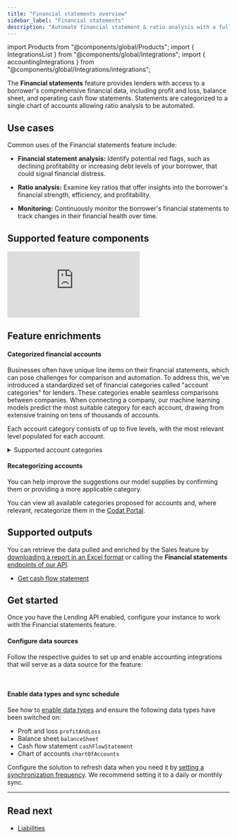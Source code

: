```yaml
---
title: "Financial statements overview"
sidebar_label: "Financial statements"
description: "Automate financial statement & ratio analysis with a fully standardised profit & loss and balance sheet"
---
```


import Products from "@components/global/Products";
import { IntegrationsList } from "@components/global/Integrations";
import { accountingIntegrations } from "@components/global/Integrations/integrations";

The **Financial statements** feature provides lenders with access to a borrower's comprehensive financial data, including profit and loss, balance sheet, and operating cash flow statements. Statements are categorized to a single chart of accounts allowing ratio analysis to be automated.

## Use cases

Common uses of the Financial statements feature include:

- **Financial statement analysis:** Identify potential red flags, such as declining profitability or increasing debt levels of your borrower, that could signal financial distress.

- **Ratio analysis:** Examine key ratios that offer insights into the borrower's financial strength, efficiency, and profitability.

- **Monitoring:** Continuously monitor the borrower's financial statements to track changes in their financial health over time.

## Supported feature components

<iframe
  src="https://docs.google.com/spreadsheets/d/e/2PACX-1vQXnkKj3esBrzpD--pKV_tVTfTHxDPpxz8BBFe2SjcNt6kB2-qcTFDxEye3kxHWu91mYRzLoCjYfpHH/pubhtml?gid=1364518639&amp;single=true&amp;widget=true&amp;headers=false"
  frameborder="0"
  style={{ top: 0, left: 0, width: "100%", height: "450px" }}
></iframe>

## Feature enrichments

#### Categorized financial accounts

Businesses often have unique line items on their financial statements, which can pose challenges for comparison and automation. To address this, we've introduced a standardized set of financial categories called "account categories" for lenders. These categories enable seamless comparisons between companies. When connecting a company, our machine learning models predict the most suitable category for each account, drawing from extensive training on tens of thousands of accounts.

Each account category consists of up to five levels, with the most relevant level populated for each account.

<details>
  <summary>Supported account categories</summary>

  <iframe
    src="https://docs.google.com/spreadsheets/d/e/2PACX-1vRkvocA0AjDFFHTyQ-ivddggN996pn2_FOhzE3iThrFje_RGnAvw1QqvaLKGhWNXHCOpgtekuFqb7xt/pubhtml?widget=true&amp;headers=false"
    frameborder="0"
    style={{ top: 0, left: 0, width: "100%", height: "660px" }}
  ></iframe>
</details>

#### Recategorizing accounts

You can help improve the suggestions our model supplies by confirming them or providing a more applicable category.

You can view all available categories proposed for accounts and, where relevant, recategorize them in the [Codat Portal](https://app.codat.io/).

## Supported outputs

You can retrieve the data pulled and enriched by the Sales feature by [downloading a report in an Excel format](/lending/features/excel-download-overview) or calling the **Financial statements** [endpoints of our API](/lending-api#/).
- [Get cash flow statement](/lending-api#/operations/get-accounting-cash-flow-statement)

## Get started

Once you have the Lending API enabled, configure your instance to work with the Financial statements feature. 

#### Configure data sources

Follow the respective guides to set up and enable accounting integrations that will serve as a data source for the feature:

<br />

<IntegrationsList integrations={accountingIntegrations} />


#### Enable data types and sync schedule

See how to [enable data types](/core-concepts/data-type-settings#override-the-default-sync-settings) and ensure the following data types have been switched on:

- Proft and loss `profitAndLoss`
- Balance sheet `balanceSheet`
- Cash flow statement `cashFlowStatement`
- Chart of accounts `chartOfAccounts`

Configure the solution to refresh data when you need it by [setting a synchronization frequency](/core-concepts/data-type-settings#choose-a-synchronization-frequency). We recommend setting it to a daily or monthly sync.

---

## Read next
- [Liabilities](/lending/features/liabilities-overview)